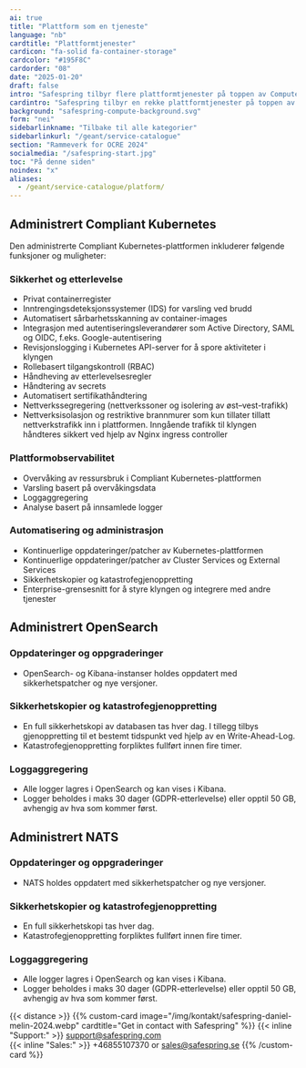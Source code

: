 ```yaml
---
ai: true
title: "Plattform som en tjeneste"
language: "nb"
cardtitle: "Plattformtjenester"
cardicon: "fa-solid fa-container-storage"
cardcolor: "#195F8C"
cardorder: "08"
date: "2025-01-20"
draft: false
intro: "Safespring tilbyr flere plattformtjenester på toppen av Compute-plattformen, med containere for å rulle ut moderne og cloud-native applikasjoner."
cardintro: "Safespring tilbyr en rekke plattformtjenester på toppen av IaaS-plattformen."
background: "safespring-compute-background.svg"
form: "nei"
sidebarlinkname: "Tilbake til alle kategorier"
sidebarlinkurl: "/geant/service-catalogue"
section: "Rammeverk for OCRE 2024"
socialmedia: "/safespring-start.jpg"
toc: "På denne siden"
noindex: "x"
aliases:
  - /geant/service-catalogue/platform/
---
```


## Administrert Compliant Kubernetes

Den administrerte Compliant Kubernetes-plattformen inkluderer følgende funksjoner og muligheter:

### Sikkerhet og etterlevelse

- Privat containerregister
- Inntrengingsdeteksjonssystemer (IDS) for varsling ved brudd
- Automatisert sårbarhetsskanning av container-images
- Integrasjon med autentiseringsleverandører som Active Directory, SAML og OIDC, f.eks. Google-autentisering
- Revisjonslogging i Kubernetes API-server for å spore aktiviteter i klyngen
- Rollebasert tilgangskontroll (RBAC)
- Håndheving av etterlevelsesregler
- Håndtering av secrets
- Automatisert sertifikathåndtering
- Nettverkssegregering (nettverkssoner og isolering av øst–vest-trafikk)
- Nettverksisolasjon og restriktive brannmurer som kun tillater tillatt nettverkstrafikk inn i plattformen. Inngående trafikk til klyngen håndteres sikkert ved hjelp av Nginx ingress controller

### Plattformobservabilitet

- Overvåking av ressursbruk i Compliant Kubernetes-plattformen
- Varsling basert på overvåkingsdata
- Loggaggregering
- Analyse basert på innsamlede logger

### Automatisering og administrasjon

- Kontinuerlige oppdateringer/patcher av Kubernetes-plattformen
- Kontinuerlige oppdateringer/patcher av Cluster Services og External Services
- Sikkerhetskopier og katastrofegjenoppretting
- Enterprise-grensesnitt for å styre klyngen og integrere med andre tjenester

## Administrert OpenSearch

### Oppdateringer og oppgraderinger

- OpenSearch- og Kibana-instanser holdes oppdatert med sikkerhetspatcher og nye versjoner.

### Sikkerhetskopier og katastrofegjenoppretting

- En full sikkerhetskopi av databasen tas hver dag. I tillegg tilbys gjenoppretting til et bestemt tidspunkt ved hjelp av en Write-Ahead-Log.
- Katastrofegjenoppretting forpliktes fullført innen fire timer.

### Loggaggregering

- Alle logger lagres i OpenSearch og kan vises i Kibana.
- Logger beholdes i maks 30 dager (GDPR-etterlevelse) eller opptil 50 GB, avhengig av hva som kommer først.

## Administrert NATS

### Oppdateringer og oppgraderinger

- NATS holdes oppdatert med sikkerhetspatcher og nye versjoner.

### Sikkerhetskopier og katastrofegjenoppretting

- En full sikkerhetskopi tas hver dag.
- Katastrofegjenoppretting forpliktes fullført innen fire timer.

### Loggaggregering

- Alle logger lagres i OpenSearch og kan vises i Kibana.
- Logger beholdes i maks 30 dager (GDPR-etterlevelse) eller opptil 50 GB, avhengig av hva som kommer først.

{{< distance >}}
{{% custom-card image="/img/kontakt/safespring-daniel-melin-2024.webp" cardtitle="Get in contact with Safespring" %}}
{{< inline "Support:" >}} support@safespring.com  
{{< inline "Sales:" >}} +46855107370 or sales@safespring.se
{{% /custom-card %}}
